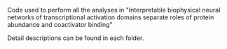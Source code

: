 Code used to perform all the analyses in "Interpretable biophysical neural networks of transcriptional activation domains separate roles of protein abundance and coactivator binding"

Detail descriptions can be found in each folder. 
